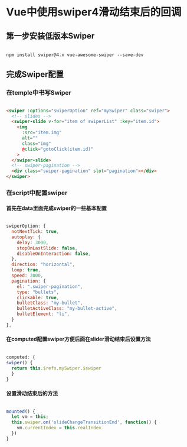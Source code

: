 # Vue中使用swiper4滑动结束后的回调

## 第一步安装低版本Swiper

``` shell

npm install swiper@4.x vue-awesome-swiper --save-dev

```

## 完成Swiper配置

### 在temple中书写Swiper

``` html

<swiper :options="swiperOption" ref="mySwiper" class="swiper">
  <!-- slides -->
  <swiper-slide v-for="item of swiperList" :key="item.id">
    <img 
      :src="item.img" 
      alt="" 
      class="img"
      @click="gotoClick(item.id)"
    >
  </swiper-slide>
  <!-- swiper-pagination -->
  <div class="swiper-pagination" slot="pagination"></div>
</swiper>

```

### 在script中配置swiper

#### 首先在data里面完成swiper的一些基本配置

``` javascript

swiperOption: {
  notNextTick: true,
  autoplay: {
    delay: 3000,
    stopOnLastSlide: false,
    disableOnInteraction: false,
  },
  direction: "horizontal",
  loop: true,
  speed: 3000,
  pagination: {
    el: ".swiper-pagination",
    type: "bullets",
    clickable: true,
    bulletClass: "my-bullet",
    bulletActiveClass: "my-bullet-active",
    bulletElement: "li",
  }
},

```

#### 在computed配置swiper方便后面在slider滑动结束后设置方法

``` javascript

computed: {
swiper() {
  return this.$refs.mySwiper.$swiper
  }
}

```

#### 设置滑动结束后的方法

``` javascript

mounted() {
  let vm = this;
  this.swiper.on('slideChangeTransitionEnd', function() {
    vm.currentIndex = this.realIndex
  })
}

```